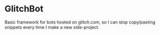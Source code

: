# GlitchBot
Basic framework for bots hosted on glitch.com, so I can stop copy/pasting snippets every time I make a new side-project.
